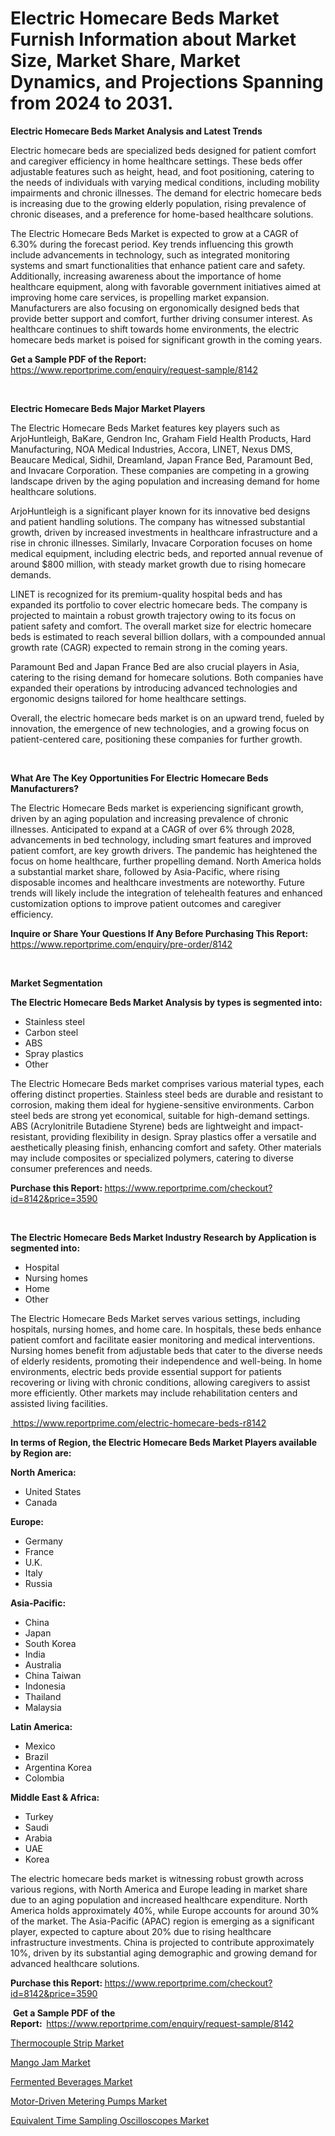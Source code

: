 <p><h1>Electric Homecare Beds Market Furnish Information about Market Size, Market Share, Market Dynamics, and Projections Spanning from 2024 to 2031.</h1></p><p><strong>Electric Homecare Beds Market Analysis and Latest Trends</strong></p>
<p><p>Electric homecare beds are specialized beds designed for patient comfort and caregiver efficiency in home healthcare settings. These beds offer adjustable features such as height, head, and foot positioning, catering to the needs of individuals with varying medical conditions, including mobility impairments and chronic illnesses. The demand for electric homecare beds is increasing due to the growing elderly population, rising prevalence of chronic diseases, and a preference for home-based healthcare solutions.</p><p>The Electric Homecare Beds Market is expected to grow at a CAGR of 6.30% during the forecast period. Key trends influencing this growth include advancements in technology, such as integrated monitoring systems and smart functionalities that enhance patient care and safety. Additionally, increasing awareness about the importance of home healthcare equipment, along with favorable government initiatives aimed at improving home care services, is propelling market expansion. Manufacturers are also focusing on ergonomically designed beds that provide better support and comfort, further driving consumer interest. As healthcare continues to shift towards home environments, the electric homecare beds market is poised for significant growth in the coming years.</p></p>
<p><strong>Get a Sample PDF of the Report:&nbsp;</strong> <a href="https://www.reportprime.com/enquiry/request-sample/8142">https://www.reportprime.com/enquiry/request-sample/8142</a></p>
<p>&nbsp;</p>
<p><strong>Electric Homecare Beds Major Market Players</strong></p>
<p><p>The Electric Homecare Beds Market features key players such as ArjoHuntleigh, BaKare, Gendron Inc, Graham Field Health Products, Hard Manufacturing, NOA Medical Industries, Accora, LINET, Nexus DMS, Beaucare Medical, Sidhil, Dreamland, Japan France Bed, Paramount Bed, and Invacare Corporation. These companies are competing in a growing landscape driven by the aging population and increasing demand for home healthcare solutions.</p><p>ArjoHuntleigh is a significant player known for its innovative bed designs and patient handling solutions. The company has witnessed substantial growth, driven by increased investments in healthcare infrastructure and a rise in chronic illnesses. Similarly, Invacare Corporation focuses on home medical equipment, including electric beds, and reported annual revenue of around $800 million, with steady market growth due to rising homecare demands.</p><p>LINET is recognized for its premium-quality hospital beds and has expanded its portfolio to cover electric homecare beds. The company is projected to maintain a robust growth trajectory owing to its focus on patient safety and comfort. The overall market size for electric homecare beds is estimated to reach several billion dollars, with a compounded annual growth rate (CAGR) expected to remain strong in the coming years.</p><p>Paramount Bed and Japan France Bed are also crucial players in Asia, catering to the rising demand for homecare solutions. Both companies have expanded their operations by introducing advanced technologies and ergonomic designs tailored for home healthcare settings. </p><p>Overall, the electric homecare beds market is on an upward trend, fueled by innovation, the emergence of new technologies, and a growing focus on patient-centered care, positioning these companies for further growth.</p></p>
<p>&nbsp;</p>
<p><strong>What Are The Key Opportunities For Electric Homecare Beds Manufacturers?</strong></p>
<p><p>The Electric Homecare Beds market is experiencing significant growth, driven by an aging population and increasing prevalence of chronic illnesses. Anticipated to expand at a CAGR of over 6% through 2028, advancements in bed technology, including smart features and improved patient comfort, are key growth drivers. The pandemic has heightened the focus on home healthcare, further propelling demand. North America holds a substantial market share, followed by Asia-Pacific, where rising disposable incomes and healthcare investments are noteworthy. Future trends will likely include the integration of telehealth features and enhanced customization options to improve patient outcomes and caregiver efficiency.</p></p>
<p><strong>Inquire or Share Your Questions If Any Before Purchasing This Report:</strong> <a href="https://www.reportprime.com/enquiry/pre-order/8142">https://www.reportprime.com/enquiry/pre-order/8142</a></p>
<p>&nbsp;</p>
<p><strong>Market Segmentation</strong></p>
<p><strong>The Electric Homecare Beds Market Analysis by types is segmented into:</strong></p>
<p><ul><li>Stainless steel</li><li>Carbon steel</li><li>ABS</li><li>Spray plastics</li><li>Other</li></ul></p>
<p><p>The Electric Homecare Beds market comprises various material types, each offering distinct properties. Stainless steel beds are durable and resistant to corrosion, making them ideal for hygiene-sensitive environments. Carbon steel beds are strong yet economical, suitable for high-demand settings. ABS (Acrylonitrile Butadiene Styrene) beds are lightweight and impact-resistant, providing flexibility in design. Spray plastics offer a versatile and aesthetically pleasing finish, enhancing comfort and safety. Other materials may include composites or specialized polymers, catering to diverse consumer preferences and needs.</p></p>
<p><strong>Purchase this Report:&nbsp;</strong><a href="https://www.reportprime.com/checkout?id=8142&price=3590">https://www.reportprime.com/checkout?id=8142&price=3590</a></p>
<p>&nbsp;</p>
<p><strong>The Electric Homecare Beds Market Industry Research by Application is segmented into:</strong></p>
<p><ul><li>Hospital</li><li>Nursing homes</li><li>Home</li><li>Other</li></ul></p>
<p><p>The Electric Homecare Beds Market serves various settings, including hospitals, nursing homes, and home care. In hospitals, these beds enhance patient comfort and facilitate easier monitoring and medical interventions. Nursing homes benefit from adjustable beds that cater to the diverse needs of elderly residents, promoting their independence and well-being. In home environments, electric beds provide essential support for patients recovering or living with chronic conditions, allowing caregivers to assist more efficiently. Other markets may include rehabilitation centers and assisted living facilities.</p></p>
<p><a href="https://www.reportprime.com/electric-homecare-beds-r8142">&nbsp;https://www.reportprime.com/electric-homecare-beds-r8142</a></p>
<p><strong>In terms of Region, the Electric Homecare Beds Market Players available by Region are:</strong></p>
<p>
    <p> <strong> North America: </strong>
        <ul>
            <li>United States</li>
            <li>Canada</li>
        </ul>
        </p> 
    <p> <strong> Europe: </strong>
        <ul>
            <li>Germany</li>
            <li>France</li>
            <li>U.K.</li>
            <li>Italy</li>
            <li>Russia</li>
        </ul>
        </p> 
    <p> <strong> Asia-Pacific: </strong>
        <ul>
            <li>China</li>
            <li>Japan</li>
            <li>South Korea</li>
            <li>India</li>
            <li>Australia</li>
            <li>China Taiwan</li>
            <li>Indonesia</li>
            <li>Thailand</li>
            <li>Malaysia</li>
        </ul>
        </p> 
    <p> <strong> Latin America: </strong>
        <ul>
            <li>Mexico</li>
            <li>Brazil</li>
            <li>Argentina Korea</li>
            <li>Colombia</li>
        </ul>
        </p> 
    <p> <strong> Middle East & Africa: </strong>
        <ul>
            <li>Turkey</li>
            <li>Saudi</li>
            <li>Arabia</li>
            <li>UAE</li>
            <li>Korea</li>
        </ul>
    </p>
    </p>
<p><p>The electric homecare beds market is witnessing robust growth across various regions, with North America and Europe leading in market share due to an aging population and increased healthcare expenditure. North America holds approximately 40%, while Europe accounts for around 30% of the market. The Asia-Pacific (APAC) region is emerging as a significant player, expected to capture about 20% due to rising healthcare infrastructure investments. China is projected to contribute approximately 10%, driven by its substantial aging demographic and growing demand for advanced healthcare solutions.</p></p>
<p><strong>Purchase this Report: </strong><a href="https://www.reportprime.com/checkout?id=8142&price=3590">https://www.reportprime.com/checkout?id=8142&price=3590</a></p>
<p>&nbsp;<strong>Get a Sample PDF of the Report:&nbsp;&nbsp;</strong><a href="https://www.reportprime.com/enquiry/request-sample/8142">https://www.reportprime.com/enquiry/request-sample/8142</a></p>
<p><strong></strong></p>
<p><p><a href="https://www.linkedin.com/pulse/global-thermocouple-strip-industry-types-applications-market-jkx0e?trackingId=rONs7V5PSIWc6gg7oa92fw%3D%3D">Thermocouple Strip Market</a></p><p><a href="https://issuu.com/reportprime-2/docs/mango-jam-market-size-2030.pptx_354929b94381f0">Mango Jam Market</a></p><p><a href="https://issuu.com/reportprime-2/docs/fermented-beverages-market-size-203_e599708853d466">Fermented Beverages Market</a></p><p><a href="https://medium.com/@gazmirbaku131/global-motor-driven-metering-pumps-market-share-and-growth-opportunities-and-market-size-growing-c4bf0f56e32f">Motor-Driven Metering Pumps Market</a></p><p><a href="https://medium.com/@gazmirbaku131/equivalent-time-sampling-oscilloscopes-market-trends-and-analysis-opportunities-and-challenges-ef0fe5aad991?postPublishedType=initial">Equivalent Time Sampling Oscilloscopes Market</a></p></p>